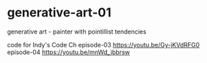 # generative-art-01
generative art - painter with pointillist tendencies

code for Indy's Code Ch
episode-03 https://youtu.be/Gy-jKVdRFG0
episode-04 https://youtu.be/mnWd_jbbrsw
